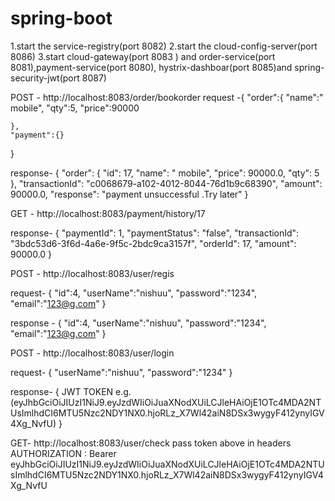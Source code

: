 # spring-boot
1.start the service-registry(port 8082)
2.start the cloud-config-server(port 8086)
3.start cloud-gateway(port 8083 ) and order-service(port 8081),payment-service(port 8080), hystrix-dashboar(port 8085)and spring-security-jwt(port 8087)


POST - http://localhost:8083/order/bookorder
request -{
	"order":{
		"name":" mobile",
		"qty":5,
		"price":90000
		
	},
	"payment":{}
}

response-
{
    "order": {
        "id": 17,
        "name": " mobile",
        "price": 90000.0,
        "qty": 5
    },
    "transactionId": "c0068679-a102-4012-8044-76d1b9c68390",
    "amount": 90000.0,
    "response": "payment unsuccessful .Try later"
}

GET - http://localhost:8083/payment/history/17

response-
{
    "paymentId": 1,
    "paymentStatus": "false",
    "transactionId": "3bdc53d6-3f6d-4a6e-9f5c-2bdc9ca3157f",
    "orderId": 17,
    "amount": 90000.0
}

POST - http://localhost:8083/user/regis

request-
{
    "id":4,
    "userName":"nishuu",
    "password":"1234",
    "email":"123@g.com"
}

response -
{
    "id":4,
    "userName":"nishuu",
    "password":"1234",
    "email":"123@g.com"
}

POST - http://localhost:8083/user/login

request-
{
    "userName":"nishuu",
    "password":"1234"
}

response-
{
  JWT TOKEN e.g.(eyJhbGciOiJIUzI1NiJ9.eyJzdWIiOiJuaXNodXUiLCJleHAiOjE1OTc4MDA2NTUsImlhdCI6MTU5Nzc2NDY1NX0.hjoRLz_X7Wl42aiN8DSx3wygyF412ynyIGV4Xg_NvfU)
}

GET- http://localhost:8083/user/check
pass token above in headers
AUTHORIZATION : Bearer eyJhbGciOiJIUzI1NiJ9.eyJzdWIiOiJuaXNodXUiLCJleHAiOjE1OTc4MDA2NTUsImlhdCI6MTU5Nzc2NDY1NX0.hjoRLz_X7Wl42aiN8DSx3wygyF412ynyIGV4Xg_NvfU

